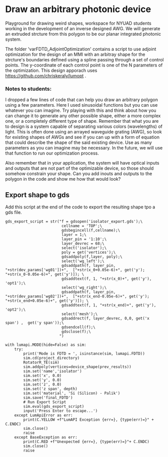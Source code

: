 # Draw an arbitrary photonic device
Playground for drawing weird shapes, workspace for NYUAD students working in the development of an inverse designed AWG. We will generate an extruded strcture from this polygon to be our planar integrated photonic system.

The folder 'varFDTD_AdjointOptimization' contains a script to use adjoint optimization for the design of an MMI with an arbitray shape for the strcture's boundaries defined using a spline passing through a set of control points. The y-coordinate of each control point is one of the N parameters of the optimization. This design apporach uses https://github.com/chriskeraly/lumopt .

### Notes to students:
I dropped a few lines of code that can help you draw an arbitrary polygon using a few parameters. Here I used sinusoidal functions but you can use whatever you can imagine. Try playing with this and think about how you can change it to generate any other possible shape, either a more complex one, or a completely different type of shape. Remember that what you are to design is a system capable of separating various colors (wavelengths) of light. This is often done using an arrayed waveguide grating (AWG), so look for existing shapes of AWGs and see if you can up with a form of equation that could describe the shape of the said existing device. Use as many parameters as you can imagine may be necessary. In the future, we will use that function to run our optimization process.

Also remember that in your application, the system will have optical inputs and outputs that are not part of the optimizable device, so those should somehow constrain your shape. Can you add inouts and outputs to the polygon in the code and show me how that would look?

## Export shape to gds

Add this script at the end of the code to export the resulting shape tpo a gds file.

```
gds_export_script = str("f = gdsopen('isolator_export.gds');\
                         cellname = 'TOP';\
                         gdsbegincell(f,cellname);\
                         layer = 1;\
                         layer_pin = '1:10';\
                         layer_devrec = 68;\
                         select('isolator');\
                         poly = get('vertices');\
                         gdsaddpoly(f,layer, poly);\
                         select('wg_left');\
                         gdsaddpath(f, layer_pin, "+str(dev_params['wg01'])+",  ["+str(x_0+0.05e-6)+", get('y'); "+str(x_0-0.05e-6)+", get('y')]); \
                         gdsaddtext(f, 1, "+str(x_0)+", get('y'), 'opt1');\
                         select('wg_right');\
                         gdsaddpath(f, layer_pin, "+str(dev_params['wg02'])+",  ["+str(x_end-0.05e-6)+", get('y'); "+str(x_end+0.05e-6)+", get('y')]); \
                         gdsaddtext(f, 1, "+str(x_end)+", get('y'), 'opt2');\
                         select('mesh');\
                         gdsaddrect(f, layer_devrec, 0,0, get('x span') ,  get('y span'));\
                         gdsendcell(f);\
                         gdsclose(f);\
                        ")

with lumapi.MODE(hide=False) as sim:
    try:
        print('Mode is FDTD = ', isinstance(sim, lumapi.FDTD))
        sim.cd(project_directory)
        RotatorR_TE(sim)
        sim.addpoly(vertices=device_shape(prev_results))
        sim.set('name','isolator')
        sim.set('x', 0.0)
        sim.set('y', 0.0)
        sim.set('z', 0.0)
        sim.set('z span', depth)
        sim.set('material', 'Si (Silicon) - Palik')
        sim.save('final_FDTD')
        # Run Export Script
        sim.eval(gds_export_script)
        input('Press Enter to escape...')
    except LumApiError as err:
        print(C.YELLOW +f"LumAPI Exception {err=}, {type(err)=}" + C.ENDC)
        sim.close()
        raise
    except BaseException as err:
        print(C.RED +f"Unexpected {err=}, {type(err)=}"+ C.ENDC)
        sim.close()
        raise
```
  
